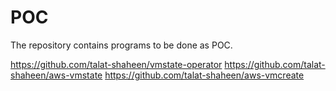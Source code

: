# POC

The repository contains programs to be done as POC.

https://github.com/talat-shaheen/vmstate-operator
https://github.com/talat-shaheen/aws-vmstate
https://github.com/talat-shaheen/aws-vmcreate
